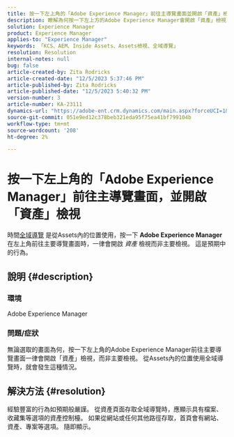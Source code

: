 ```yaml
---
title: 按一下左上角的「Adobe Experience Manager」前往主導覽畫面並開啟「資產」檢視
description: 瞭解為何按一下左上方的Adobe Experience Manager會開啟「資產」檢視，而非主要檢視。
solution: Experience Manager
product: Experience Manager
applies-to: "Experience Manager"
keywords: 「KCS、AEM、Inside Assets、Assets檢視、全域導覽」
resolution: Resolution
internal-notes: null
bug: false
article-created-by: Zita Rodricks
article-created-date: "12/5/2023 5:37:46 PM"
article-published-by: Zita Rodricks
article-published-date: "12/5/2023 5:40:32 PM"
version-number: 3
article-number: KA-23111
dynamics-url: "https://adobe-ent.crm.dynamics.com/main.aspx?forceUCI=1&pagetype=entityrecord&etn=knowledgearticle&id=5d5362fe-9493-ee11-be37-6045bd0061cb"
source-git-commit: 051e9ed12c378beb321eda95f75ea41bf799104b
workflow-type: tm+mt
source-wordcount: '208'
ht-degree: 2%

---
```


# 按一下左上角的「Adobe Experience Manager」前往主導覽畫面，並開啟「資產」檢視


時間[全域導覽](https://experienceleague.adobe.com/docs/experience-manager-cloud-service/content/sites/authoring/getting-started/basic-handling.html?lang=en#global-navigation) 是從Assets內的位置使用，按一下 <b>Adobe Experience Manager</b> 在左上角前往主要導覽畫面時，一律會開啟 *資產* 檢視而非主要檢視。 這是預期中的行為。

## 說明 {#description}


### 環境

Adobe Experience Manager

### 問題/症狀

無論選取的畫面為何，按一下左上角的Adobe Experience Manager前往主要導覽畫面一律會開啟「資產」檢視，而非主要檢視。 從Assets內的位置使用全域導覽時，就會發生這種情況。


## 解決方法 {#resolution}


經驗豐富的行為如預期般嚴謹。 從資產頁面存取全域導覽時，應顯示具有檔案、收藏集等選項的資產控制檯。 如果從網站或任何其他路徑存取，首頁會有網站、資產、專案等選項。 隨即顯示。
